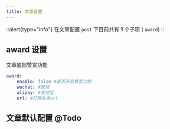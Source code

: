 ```yaml
---
title: 文章设置
---
```


::alert{type="info"}
在文章配置 `post` 下目前共有 **1** 个子项 ( `award`)
::

## award 设置
文章底部赞赏功能

```yaml [_config.acrylic.yml]
award:
    enable: false #是否开启赞赏功能
    wechat: #微信 
    alipay: #支付宝
    url: #打赏名单url
```

## 文章默认配置 @Todo